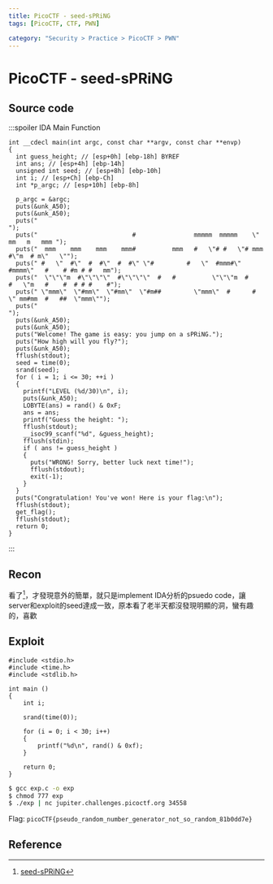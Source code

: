```yaml
---
title: PicoCTF - seed-sPRiNG
tags: [PicoCTF, CTF, PWN]

category: "Security > Practice > PicoCTF > PWN"
---
```


# PicoCTF - seed-sPRiNG
## Source code
:::spoiler IDA Main Function
```cpp=
int __cdecl main(int argc, const char **argv, const char **envp)
{
  int guess_height; // [esp+0h] [ebp-18h] BYREF
  int ans; // [esp+4h] [ebp-14h]
  unsigned int seed; // [esp+8h] [ebp-10h]
  int i; // [esp+Ch] [ebp-Ch]
  int *p_argc; // [esp+10h] [ebp-8h]

  p_argc = &argc;
  puts(&unk_A50);
  puts(&unk_A50);
  puts("                                                                             ");
  puts("                          #                mmmmm  mmmmm    \"    mm   m   mmm ");
  puts("  mmm    mmm    mmm    mmm#          mmm   #   \"# #   \"# mmm    #\"m  # m\"   \"");
  puts(" #   \"  #\"  #  #\"  #  #\" \"#         #   \"  #mmm#\" #mmmm\"   #    # #m # #   mm");
  puts("  \"\"\"m  #\"\"\"\"  #\"\"\"\"  #   #          \"\"\"m  #      #   \"m   #    #  # # #    #");
  puts(" \"mmm\"  \"#mm\"  \"#mm\"  \"#m##         \"mmm\"  #      #    \" mm#mm  #   ##  \"mmm\"");
  puts("                                                                             ");
  puts(&unk_A50);
  puts(&unk_A50);
  puts("Welcome! The game is easy: you jump on a sPRiNG.");
  puts("How high will you fly?");
  puts(&unk_A50);
  fflush(stdout);
  seed = time(0);
  srand(seed);
  for ( i = 1; i <= 30; ++i )
  {
    printf("LEVEL (%d/30)\n", i);
    puts(&unk_A50);
    LOBYTE(ans) = rand() & 0xF;
    ans = ans;
    printf("Guess the height: ");
    fflush(stdout);
    __isoc99_scanf("%d", &guess_height);
    fflush(stdin);
    if ( ans != guess_height )
    {
      puts("WRONG! Sorry, better luck next time!");
      fflush(stdout);
      exit(-1);
    }
  }
  puts("Congratulation! You've won! Here is your flag:\n");
  fflush(stdout);
  get_flag();
  fflush(stdout);
  return 0;
}
```
:::
## Recon
看了[^seed-sPRiNG]，才發現意外的簡單，就只是implement IDA分析的psuedo code，讓server和exploit的seed達成一致，原本看了老半天都沒發現明顯的洞，蠻有趣的，喜歡
## Exploit
```cpp=
#include <stdio.h> 
#include <time.h>
#include <stdlib.h> 
  
int main () 
{ 
    int i;
      
    srand(time(0)); 
    
    for (i = 0; i < 30; i++)
    {
        printf("%d\n", rand() & 0xf); 
    }
      
    return 0; 
} 
```
```bash
$ gcc exp.c -o exp
$ chmod 777 exp
$ ./exp | nc jupiter.challenges.picoctf.org 34558
```

Flag: `picoCTF{pseudo_random_number_generator_not_so_random_81b0dd7e}`
## Reference
[^seed-sPRiNG]:[seed-sPRiNG](https://github.com/Dvd848/CTFs/blob/master/2019_picoCTF/seed-sPRiNG.md)